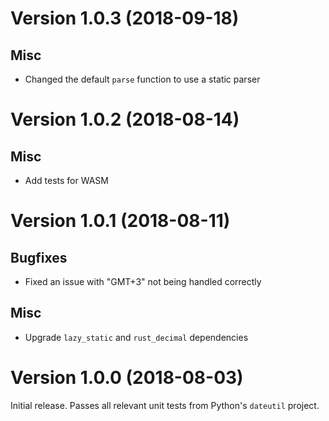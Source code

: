 Version 1.0.3 (2018-09-18)
==========================

Misc
----

- Changed the default `parse` function to use a static parser

Version 1.0.2 (2018-08-14)
==========================

Misc
----

- Add tests for WASM

Version 1.0.1 (2018-08-11)
==========================

Bugfixes
--------

- Fixed an issue with "GMT+3" not being handled correctly

Misc
----

- Upgrade `lazy_static` and `rust_decimal` dependencies

Version 1.0.0 (2018-08-03)
==========================

Initial release. Passes all relevant unit tests from Python's
`dateutil` project.
